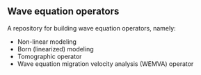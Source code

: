 ## Wave equation operators

A repository for building wave equation operators, namely:

* Non-linear modeling
* Born (linearized) modeling
* Tomographic operator
* Wave equation migration velocity analysis (WEMVA) operator


